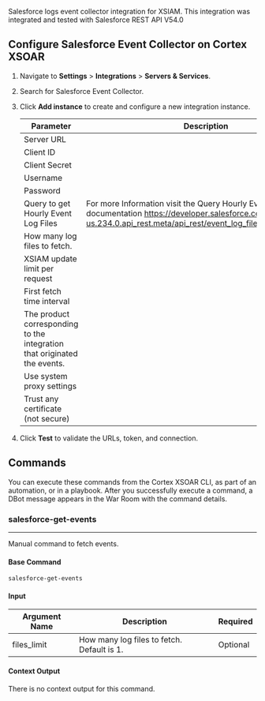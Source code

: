 Salesforce logs event collector integration for XSIAM.
This integration was integrated and tested with Salesforce REST API V54.0

## Configure Salesforce Event Collector on Cortex XSOAR

1. Navigate to **Settings** > **Integrations** > **Servers & Services**.
2. Search for Salesforce Event Collector.
3. Click **Add instance** to create and configure a new integration instance.

    | **Parameter** | **Description** | **Required** |
    | --- | --- | --- |
    | Server URL |  | True |
    | Client ID |  | True |
    | Client Secret |  | True |
    | Username |  | True |
    | Password |  | True |
    | Query to get Hourly Event Log Files | For more Information visit the Query Hourly Event Log Files documentation https://developer.salesforce.com/docs/atlas.en-us.234.0.api_rest.meta/api_rest/event_log_file_hourly_query.htm | True |
    | How many log files to fetch. |  | True |
    | XSIAM update limit per request |  | False |
    | First fetch time interval |  | False |
    | The product corresponding to the integration that originated the events. |  | True |
    | Use system proxy settings |  | False |
    | Trust any certificate (not secure) |  | False |

4. Click **Test** to validate the URLs, token, and connection.
## Commands
You can execute these commands from the Cortex XSOAR CLI, as part of an automation, or in a playbook.
After you successfully execute a command, a DBot message appears in the War Room with the command details.
### salesforce-get-events
***
Manual command to fetch events.


#### Base Command

`salesforce-get-events`
#### Input

| **Argument Name** | **Description** | **Required** |
| --- | --- | --- |
| files_limit | How many log files to fetch. Default is 1. | Optional | 


#### Context Output

There is no context output for this command.